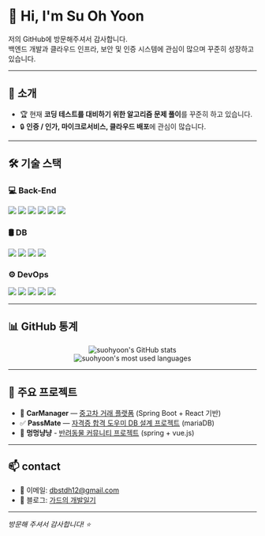 # 👋 Hi, I'm Su Oh Yoon

저의 GitHub에 방문해주셔서 감사합니다.  
백엔드 개발과 클라우드 인프라, 보안 및 인증 시스템에 관심이 많으며 꾸준히 성장하고 있습니다.

---

## 🚀 소개
- 🏆 현재 **코딩 테스트를 대비하기 위한 알고리즘 문제 풀이**를 꾸준히 하고 있습니다.
- 🔒 **인증 / 인가, 마이크로서비스, 클라우드 배포**에 관심이 많습니다.

---

## 🛠️ 기술 스택

### 💻 Back-End
<p>
  <img src="https://img.shields.io/badge/Java-007396?style=flat&logo=java&logoColor=white"/>
  <img src="https://img.shields.io/badge/Spring-6DB33F?style=flat&logo=spring&logoColor=white"/>
  <img src="https://img.shields.io/badge/Spring%20Security-6DB33F?style=flat&logo=spring-security&logoColor=white"/>
  <img src="https://img.shields.io/badge/Spring%20JPA-6DB33F?style=flat&logo=spring&logoColor=white"/>
  <img src="https://img.shields.io/badge/JWT-000000?style=flat&logo=jsonwebtokens&logoColor=white"/>
  <img src="https://img.shields.io/badge/OAuth2-4285F4?style=flat&logo=oauth&logoColor=white"/>
</p>

### 🛢 DB
<p>
  <img src="https://img.shields.io/badge/MySQL-4479A1?style=flat&logo=mysql&logoColor=white"/>
  <img src="https://img.shields.io/badge/MariaDB-003545?style=flat&logo=mariadb&logoColor=white"/>
  <img src="https://img.shields.io/badge/Redis-DC382D?style=flat&logo=redis&logoColor=white"/>
  <img src="https://img.shields.io/badge/HeidiSQL-006666?style=flat"/>
</p>

### ⚙ DevOps
<p>
  <img src="https://img.shields.io/badge/Git-F05032?style=flat&logo=git&logoColor=white"/>
  <img src="https://img.shields.io/badge/GitHub-181717?style=flat&logo=github&logoColor=white"/>
  <img src="https://img.shields.io/badge/AWS EC2-FF9900?style=flat&logo=amazon-ec2&logoColor=white"/>
  <img src="https://img.shields.io/badge/AWS S3-569A31?style=flat&logo=amazon-s3&logoColor=white"/>
  <img src="https://img.shields.io/badge/Docker-2496ED?style=flat&logo=docker&logoColor=white"/>
</p>

---

## 📊 GitHub 통계
<p align="center">
  <img src="https://github-readme-stats.vercel.app/api?username=suohyoon&show_icons=true&theme=tokyonight" alt="suohyoon's GitHub stats" />
  <br/>
  <img src="https://github-readme-stats.vercel.app/api/top-langs/?username=suohyoon&layout=compact&theme=tokyonight" alt="suohyoon's most used languages" />
</p>

---

## 🌟 주요 프로젝트
- 🚗 **CarManager** — [중고차 거래 플랫폼](https://github.com/hp80bcu/carmanager) (Spring Boot + React 기반)
- ✅ **PassMate** — [자격증 합격 도우미 DB 설계 프로젝트](https://github.com/beyond-sw-camp/be16-1st-6team-passMate) (mariaDB)
- 🐾 **멍멍냥냥** - [반려동물 커뮤니티 프로젝트](https://github.com/beyond-sw-camp/be16-4th-1team-MeongNyang-DEVOPS) (spring + vue.js)

---

## 📫 contact
- 📧 이메일: dbstdh12@gmail.com
- 📝 블로그: [가드의 개발일기](https://velog.io/@dbstndh12)

---

_방문해 주셔서 감사합니다! ⭐_

